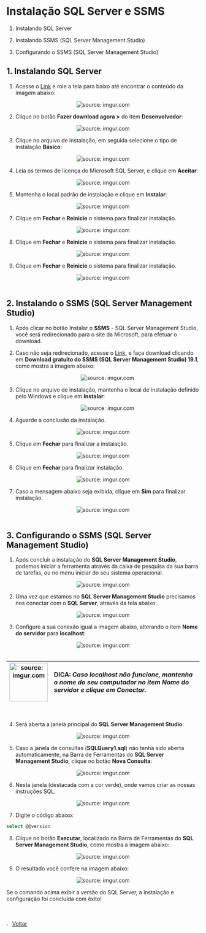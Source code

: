 <h1>Instalação SQL Server e SSMS</h1>



1. Instalando SQL Server

2. Instalando SSMS (SQL Server Management Studio)

3. Configurando o SSMS (SQL Server Management Studio)

   

<h2>1. Instalando SQL Server</h2>

1. Acesse o <a href="https://www.microsoft.com/pt-br/sql-server/sql-server-downloads" target="_blank">Link</a> e role a tela para baixo até encontrar o conteúdo da imagem abaixo:

<div align="center"><img src="https://i.imgur.com/s1uhmLF.png" title="source: imgur.com" /></div>

2. Clique no botão **Fazer download agora >** do item **Desenvolvedor**:

<div align="center"><img src="https://i.imgur.com/juUzgJk.png" title="source: imgur.com" /></div>

3. Clique no arquivo de instalação, em seguida selecione o tipo de instalação **Básico**:

<div align="center"><img src="https://i.imgur.com/xc0DIP5.png" title="source: imgur.com" /></div>

4. Leia os termos de licença do Microsoft SQL Server, e clique em **Aceitar**:

<div align="center"><img src="https://i.imgur.com/5OyhZI6.png" title="source: imgur.com" /></div>

5. Mantenha o local padrão de instalação e clique em **Instalar**:

<div align="center"><img src="https://i.imgur.com/RT9cmJx.png" title="source: imgur.com" /></div>

7. Clique em **Fechar** e **Reinicie** o sistema para finalizar instalação.

<div align="center"><img src="https://i.imgur.com/lpPj0Mr.png" title="source: imgur.com" /></div>

8. Clique em **Fechar** e **Reinicie** o sistema para finalizar instalação.

<div align="center"><img src="https://i.imgur.com/PDrkl8P.png" title="source: imgur.com" /></div>

9. Clique em **Fechar** e **Reinicie** o sistema para finalizar instalação.

<div align="center"><img src="https://i.imgur.com/Udkb8ym.png" title="source: imgur.com" /></div>

<br />

<h2>2. Instalando o SSMS (SQL Server Management Studio)</h2>



1. Após clicar no botão Instalar o **SSMS** - SQL Server Management Studio, você será redirecionado para o site da Microsoft, para efetuar o download.

2. Caso não seja redirecionado, acesse o <a href="https://learn.microsoft.com/pt-br/sql/ssms/download-sql-server-management-studio-ssms?view=sql-server-ver16#download-ssms" target="_blank">Link</a>, e faça download clicando em **Download gratuito do SSMS (SQL Server Management Studio) 19.1**, como mostra a imagem abaixo:

   <div align="center"><img src="https://i.imgur.com/Ef18nfj.png" title="source: imgur.com" /></div>

3. Clique no arquivo de instalação, mantenha o local de instalação definido pelo Windows e clique em **Instalar**:

   <div align="center"><img src="https://i.imgur.com/FjYspMu.png" title="source: imgur.com" /></div>

4.  Aguarde a conclusão da instalação.

<div align="center"><img src="https://i.imgur.com/fntanEP.png" title="source: imgur.com" /></div>

5. Clique em **Fechar** para finalizar a instalação.

<div align="center"><img src="https://i.imgur.com/WCnzo46.png" title="source: imgur.com" /></div>

6. Clique em **Fechar** para finalizar instalação.

<div align="center"><img src="https://i.imgur.com/HMublEO.png" title="source: imgur.com" /></div>

7. Caso a mensagem abaixo seja exibida, clique em **Sim** para finalizar instalação.

<div align="center"><img src="https://i.imgur.com/MSDzh1Q.png" title="source: imgur.com" /></div>

<br />

<h2>3. Configurando o SSMS (SQL Server Management Studio)</h2>



1. Após concluir a instalação do **SQL Server Management Studio**, podemos iniciar a ferramenta através da caixa de pesquisa da sua barra de tarefas, ou no menu iniciar do seu sistema operacional.

<div align="center">
  <img src="https://i.imgur.com/8Vi8dim.png" title="source: imgur.com" />
</div>

2. Uma vez que estamos no **SQL Server Management Studio** precisamos nos conectar com o **SQL Server**, através da tela abaixo:

<div align="center"><img src="https://i.imgur.com/27klobI.png" title="source: imgur.com" /></div>

3. Configure a sua conexão igual a imagem abaixo, alterando o item **Nome do servidor** para **localhost**:

<div align="center"><img src="https://i.imgur.com/ue0tGWa.png" title="source: imgur.com" /></div>

<br />

| <img src="https://i.imgur.com/RfjtOFi.png" title="source: imgur.com" width="100px"/> | <div align="left">**DICA:** *Caso localhost não funcione, mantenha o nome do seu computador no item Nome do servidor e clique em Conectar.* </div> |
| ------------------------------------------------------------ | ------------------------------------------------------------ |

<br />

4. Será aberta a janela principal do **SQL Server Management Studio**:

<div align="center"><img src="https://i.imgur.com/KjCzLoH.png" title="source: imgur.com" /></div>

5. Caso a janela de consultas (**SQLQuery1.sql**) não tenha sido aberta automaticamente, na Barra de Ferramentas do **SQL Server Management Studio**, clique no botão **Nova Consulta**:

<div align="center"><img src="https://i.imgur.com/gjdIRZ1.png" title="source: imgur.com" /></div>

6. Nesta janela (destacada com a cor verde), onde vamos criar as nossas instruções SQL.

<div align="center"><img src="https://i.imgur.com/IjIXRLb.png" title="source: imgur.com" /></div>

7. Digite o código abaixo:

```sql
select @@version
```

8. Clique no botão **Executar**, localizado na Barra de Ferramentas do **SQL Server Management Studio**, como mostra a imagem abaixo:

<div align="center"><img src="https://i.imgur.com/3EXuyTV.png" title="source: imgur.com" /></div>

9. O resultado você confere na imagem abaixo:

<div align="center"><img src="https://i.imgur.com/UMXrSn0.png" title="source: imgur.com" /></div>

Se o comando acima exibir a versão do SQL Server, a instalação e configuração foi concluída com êxito!

<br />
<br />

<div align="left"><a href="README.md"><img src="https://i.imgur.com/XMgF3gl.png" title="source: imgur.com" width="3%"/>Voltar</a></div>
